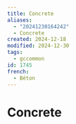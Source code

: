 ```yaml
---
title: Concrete
aliases:
  - "20241230164242"
  - Concrete
created: 2024-12-18
modified: 2024-12-30
tags:
  - gccommon
id: 1745
french:
  - Béton
---
```

# Concrete
